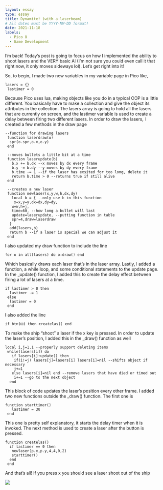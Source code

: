 ```yaml
---
layout: essay
type: essay
title: Dynamite! (with a laserbeam)
# All dates must be YYYY-MM-DD format!
date: 2021-11-18
labels:
  - Pico 8
  - Game Development
---
```



I’m back! Today’s post is going to focus on how I implemented the ability to shoot lasers and the VERY basic AI (I’m not sure you could even call it that right now, it only moves sideways lol). Let’s get right into it!

So, to begin, I made two new variables in my variable page in Pico like,

```
lasers = {}
 lastimer = 0
```

Because Pico uses lua, making objects like you do in a typical OOP is a little different. You basically have to make a collection and give the object its attributes in the collection. The lasers array is going to hold all the lasers that are currently on screen, and the lastimer variable is used to create a delay between firing two different lasers. In order to draw the lasers, I created a few methods in the draw page

```
--function for drawing lasers
 function laserdraw(o)
  spr(o.spr,o.x,o.y)
 end

 --moves bullets a little bit at a time
 function laserupdate(b)
   b.x += b.dx --x moves by dx every frame
   b.y -= b.dy --y moves by dy every frame
   b.time -= 1 --if the laser has exsited for too long, delete it
   return b.time > 0 --returns true if still alive
 end

 --creates a new laser
 function newlaser(x,y,w,h,dx,dy)
   local b = { --only use b in this function
    x=x,y=y,dx=dx,dy=dy,
   w=w,h=j,
   time=60, --how long a bullet will last
   update=laserupdate, --putting function in table
   spr=4,draw=laserdraw
  }
  add(lasers,b)
  return b --if a laser is special we can adjust it
 end
```

I also updated my draw function to include the line

``` for o in all(lasers) do o:draw() end ```

Which basically draws each laser that’s in the laser array.
Lastly, I added a function, a while loop, and some conditional statements to the update page. In the _update() function, I added this to create the delay effect between firing a lot of lasers at a time.

```
if lastimer > 0 then
  lastimer -= 1
 else
  lastimer = 0
 end
```

I also added the line

``` if btn(❎) then createlas() end ```

To make the ship “shoot” a laser if the x key is pressed. In order to update the laser’s position, I added this in the _draw() function as well

```
local i,j=1,1 --properly support deleting items
 while(lasers[i]) do
   if lasers[i]:update() then
    if(i!=j) lasers[j]=lasers[i] lasers[i]=nil --shifts object if necessary
    j+=1
   else lasers[i]=nil end --remove lasers that have died or timed out
    i+=1 --go to the next object
  end
```

This block of code updates the laser’s position every other frame. I added two new functions outside the _draw() function. The first one is

```
function starttimer()
   lastimer = 30
 end
```

This one is pretty self explanatory, it starts the delay timer when it is invoked. The next method is used to create a laser after the button is pressed.

```
function createlas()
  if lastimer == 0 then
   newlaser(p.x,p.y,4,4,0,2)
   starttimer()
  end
 end
```

And that’s all! If you press x you should see a laser shoot out of the ship

<img class="ui centered rounded image" src="../images/blog/lasers.gif">